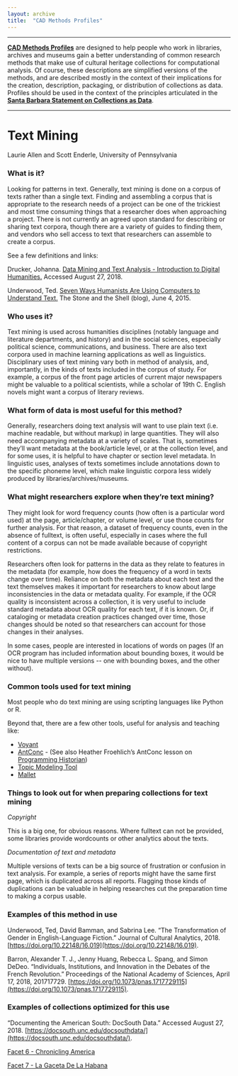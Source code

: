 ```yaml
---
layout: archive
title:  "CAD Methods Profiles"
---
```

---

[**CAD Methods Profiles**](https://collectionsasdata.github.io/methodsprofiles/) are designed to help people who work in libraries, archives and museums gain a better understanding of common research methods that make use of cultural heritage collections for computational analysis. Of course, these descriptions are simplified versions of the methods, and are described mostly in the context of their implications for the creation, description, packaging, or distribution of collections as data. Profiles should be used in the context of the principles articulated in the [**Santa Barbara Statement on Collections as Data**](https://collectionsasdata.github.io/statement/). 

---

# Text Mining

Laurie Allen and Scott Enderle, University of Pennsylvania 

### What is it?

Looking for patterns in text. Generally, text mining is done on a corpus of texts rather than a single text. Finding and assembling a corpus that is appropriate to the research needs of a project can be one of the trickiest and most time consuming things that a researcher does when approaching a project. There is not currently an agreed upon standard for describing or sharing text corpora, though there are a variety of guides to finding them, and vendors who sell access to text that researchers can assemble to create a corpus.

See a few definitions and links:

Drucker, Johanna. [Data Mining and Text Analysis - Introduction to Digital Humanities.](http://dh101.humanities.ucla.edu/?page_id=48) Accessed August 27, 2018.

Underwood, Ted. [Seven Ways Humanists Are Using Computers to Understand Text.](https://tedunderwood.com/2015/06/04/seven-ways-humanists-are-using-computers-to-understand-text/) The Stone and the Shell (blog), June 4, 2015. 

### Who uses it?

Text mining is used across humanities disciplines (notably language and literature departments, and history) and in the social sciences, especially political science, communications, and business. There are also text corpora used in machine learning applications as well as linguistics. Disciplinary uses of text mining vary both in method of analysis, and, importantly, in the kinds of texts included in the corpus of study. For example, a corpus of the front page articles of current major newspapers might be valuable to a political scientists, while a scholar of 19th C. English novels might want a corpus of literary reviews.

### What form of data is most useful for this method?

Generally, researchers doing text analysis will want to use plain text (i.e. machine readable, but without markup) in large quantities. They will also need accompanying metadata at a variety of scales. That is, sometimes they’ll want metadata at the book/article level, or at the collection level, and for some uses, it is helpful to have chapter or section level metadata. In linguistic uses, analyses of texts sometimes include annotations down to the specific phoneme level, which make linguistic corpora less widely produced by libraries/archives/museums.

### What might researchers explore when they’re text mining?

They might look for word frequency counts (how often is a particular word used) at the page, article/chapter, or volume level, or use those counts for further analysis. For that reason, a dataset of frequency counts, even in the absence of fulltext, is often useful, especially in cases where the full content of a corpus can not be made available because of copyright restrictions.

Researchers often look for patterns in the data as they relate to features in the metadata (for example, how does the frequency of a word in texts change over time). Reliance on both the metadata about each text and the text themselves makes it important for researchers to know about large inconsistencies in the data or metadata quality. For example, if the OCR quality is inconsistent across a collection, it is very useful to include standard metadata about OCR quality for each text, if it is known. Or, if cataloging or metadata creation practices changed over time, those changes should be noted so that researchers can account for those changes in their analyses.

In some cases, people are interested in locations of words on pages (If an OCR program has included information about bounding boxes, it would be nice to have multiple versions -- one with bounding boxes, and the other without). 

### Common tools used for text mining

Most people who do text mining are using scripting languages like Python or R.

Beyond that, there are a few other tools, useful for analysis and teaching like:

* [Voyant](http://voyant-tools.org/)
* [AntConc](http://www.laurenceanthony.net/software/antconc/) - (See also Heather Froehlich’s AntConc lesson on [Programming Historian](https://programminghistorian.org/en/lessons/corpus-analysis-with-antconc))
* [Topic Modeling Tool](https://github.com/senderle/topic-modeling-tool)
* [Mallet](http://mallet.cs.umass.edu/) 

### Things to look out for when preparing collections for text mining

*Copyright* 

This is a big one, for obvious reasons. Where fulltext can not be provided, some libraries provide wordcounts or other analytics about the texts.

*Documentation of text and metadata*

Multiple versions of texts can be a big source of frustration or confusion in text analysis. For example, a series of reports might have the same first page, which is duplicated across all reports. Flagging those kinds of duplications can be valuable in helping researches cut the preparation time to making a corpus usable.

### Examples of this method in use

Underwood, Ted, David Bamman, and Sabrina Lee. “The Transformation of Gender in English-Language Fiction.” Journal of Cultural Analytics, 2018. [https://doi.org/10.22148/16.019](https://doi.org/10.22148/16.019).
 
Barron, Alexander T. J., Jenny Huang, Rebecca L. Spang, and Simon DeDeo. “Individuals, Institutions, and Innovation in the Debates of the French Revolution.” Proceedings of the National Academy of Sciences, April 17, 2018, 201717729. [https://doi.org/10.1073/pnas.1717729115](https://doi.org/10.1073/pnas.1717729115).

### Examples of collections optimized for this use

“Documenting the American South: DocSouth Data.” Accessed August 27, 2018. [https://docsouth.unc.edu/docsouthdata/](https://docsouth.unc.edu/docsouthdata/).

[Facet 6 - Chronicling America](https://collectionsasdata.github.io/facet6/)

[Facet 7 - La Gaceta De La Habana](https://collectionsasdata.github.io/facet7/)

